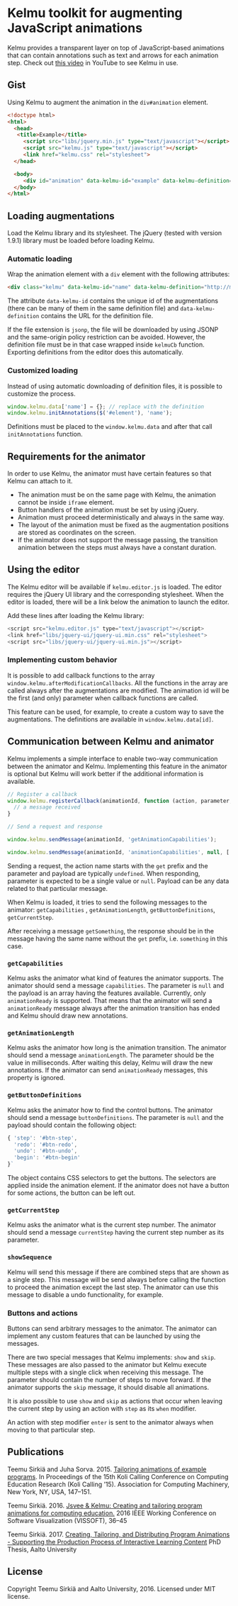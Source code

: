 # Kelmu toolkit for augmenting JavaScript animations

Kelmu provides a transparent layer on top of JavaScript-based animations that can contain annotations such as text and arrows for each animation step. Check out [this video](https://www.youtube.com/watch?v=Q3T_QLRWb78) in YouTube to see Kelmu in use.

## Gist

Using Kelmu to augment the animation in the `div#animation` element.

```html
<!doctype html>
<html>
  <head>  
   <title>Example</title>     
     <script src="libs/jquery.min.js" type="text/javascript"></script>
     <script src="kelmu.js" type="text/javascript"></script>
     <link href="kelmu.css" rel="stylesheet">     
  </head>

  <body>
     <div id="animation" data-kelmu-id="example" data-kelmu-definition="http://myserver/example.jsonp"></div>
  </body>
</html>
```

## Loading augmentations

Load the Kelmu library and its stylesheet. The jQuery
(tested with version 1.9.1) library must be loaded before
loading Kelmu.

### Automatic loading

Wrap the animation element with a `div` element with the
following attributes:

```html
<div class="kelmu" data-kelmu-id="name" data-kelmu-definition="http://myserver/definition.jsonp"></div>
```

The attribute `data-kelmu-id` contains the unique id of the
augmentations (there can be many of them in the same
definition file) and `data-kelmu-definition` contains the
URL for the definition file.

If the file extension is `jsonp`, the file will be
downloaded by using JSONP and the same-origin policy
restriction can be avoided. However, the definition file
must be in that case wrapped inside `kelmuCb` function.
Exporting definitions from the editor does this
automatically.

### Customized loading

Instead of using automatic downloading of definition files,
it is possible to customize the process.

```javascript
window.kelmu.data['name'] = {}; // replace with the definition
window.kelmu.initAnnotations($('#element'), 'name');
```

Definitions must be placed to the `window.kelmu.data` and after
that call `initAnnotations` function.


## Requirements for the animator

In order to use Kelmu, the animator must have certain features so that Kelmu can attach to it.

 * The animation must be on the same page with Kelmu, the animation cannot be inside `iframe` element.
 * Button handlers of the animation must be set by using jQuery.
 * Animation must proceed deterministically and always in the same way.
 * The layout of the animation must be fixed as the augmentation positions are stored as coordinates on the screen.
 * If the animator does not support the message passing, the transition animation between the steps must always have a constant duration.


## Using the editor

The Kelmu editor will be available if `kelmu.editor.js` is loaded. The editor requires the jQuery UI library and the corresponding stylesheet. When the editor is loaded, there will be a link below the animation to launch the editor.

Add these lines after loading the Kelmu library:

```javascript
<script src="kelmu.editor.js" type="text/javascript"></script>
<link href="libs/jquery-ui/jquery-ui.min.css" rel="stylesheet">
<script src="libs/jquery-ui/jquery-ui.min.js"></script>
```

### Implementing custom behavior

It is possible to add callback functions to the array
`window.kelmu.afterModificationCallbacks`. All the
functions in the array are called always after the
augmentations are modified. The animation id will be the
first (and only) parameter when callback functions are
called.

This feature can be used, for example, to create
a custom way to save the augmentations. The definitions are
available in `window.kelmu.data[id]`.

## Communication between Kelmu and animator

Kelmu implements a simple interface to enable two-way communication between the animator and Kelmu. Implementing this feature in the animator is optional but Kelmu will work better if the additional information is available.

```javascript
// Register a callback
window.kelmu.registerCallback(animationId, function (action, parameter, payload) {
  // a message received
}

// Send a request and response

window.kelmu.sendMessage(animationId, 'getAnimationCapabilities');

window.kelmu.sendMessage(animationId, 'animationCapabilities', null, ['animationReady']);
```

Sending a request, the action name starts with the `get` prefix and the parameter and payload are typically `undefined`. When responding, parameter is expected to be a single value or `null`. Payload can be any data related to that particular message.

When Kelmu is loaded, it tries to send the following messages to the animator: `getCapabilities` , `getAnimationLength`, `getButtonDefinitions`, `getCurrentStep`.

After receiving a message `getSomething`, the response should be in the message having the same name without the `get` prefix, i.e. `something` in this case.

### `getCapabilities`

Kelmu asks the animator what kind of features the animator supports. The animator should send a message `capabilities`. The parameter is `null` and the payload is an array having the features available. Currently, only `animationReady` is supported. That means that the animator will send a `animationReady` message always after the animation transition has ended and Kelmu should draw new annotations.

### `getAnimationLength`

Kelmu asks the animator how long is the animation transition. The animator should send a message `animationLength`. The parameter should be the value in milliseconds. After waiting this delay, Kelmu will draw the new annotations. If the animator can send `animationReady` messages, this property is ignored.

### `getButtonDefinitions`

Kelmu asks the animator how to find the control buttons. The animator should send a message `buttonDefinitions`. The parameter is `null` and the payload should contain the following object:
```javascript
{ 'step': '#btn-step',
  'redo': '#btn-redo',
  'undo': '#btn-undo',
  'begin': '#btn-begin'
}`
```

The object contains CSS selectors to get the buttons. The selectors are applied inside the animation element. If the animator does not have a button for some actions, the button can be left out.

### `getCurrentStep`

Kelmu asks the animator what is the current step number. The animator should send a message `currentStep` having the current step number as its parameter.

### `showSequence`

Kelmu will send this message if there are combined steps that are shown as a single step. This message will be send always before calling the function to proceed the animation except the last step. The animator can use this message to disable a undo functionality, for example.

### Buttons and actions

Buttons can send arbitrary messages to the animator. The animator can implement any custom features that can be launched by using the messages.

There are two special messages that Kelmu implements: `show` and `skip`. These messages are also passed to the animator but Kelmu execute multiple steps with a single click when receiving this message. The parameter should contain the number of steps to move forward. If the animator supports the `skip` message, it should disable all animations.

It is also possible to use `show` and `skip` as actions that occur when leaving the current step by using an action with `step` as its `when` modifier.

An action with step modifier `enter` is sent to the animator always when moving to that particular step.

## Publications

Teemu Sirkiä and Juha Sorva. 2015. [Tailoring animations of example programs](https://doi.org/10.1145/2828959.2828965). In Proceedings of the 15th Koli Calling Conference on Computing Education Research (Koli Calling ’15). Association for Computing Machinery, New York, NY, USA, 147–151.

Teemu Sirkiä. 2016. [Jsvee & Kelmu: Creating and tailoring program animations for computing education.](https://doi.org/10.1109/VISSOFT.2016.24) 2016 IEEE Working
Conference on Software Visualization (VISSOFT), 36–45

Teemu Sirkiä. 2017. [Creating, Tailoring, and Distributing Program Animations - Supporting the Production Process of Interactive Learning Content](http://urn.fi/URN:ISBN:978-952-60-7544-0)
PhD Thesis, Aalto University

## License

Copyright Teemu Sirkiä and Aalto University, 2016.
Licensed under MIT license.
